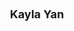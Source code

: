 ---
layout: page
title: <font size =4 > Kayla Yan </font>
description: Summer 2024
img: assets/img/members/KaylaYan.png
importance: 1
category: Undergraduate Students
---